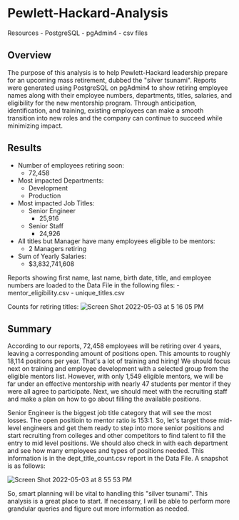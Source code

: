 # Pewlett-Hackard-Analysis
Resources
    - PostgreSQL
    - pgAdmin4
    - csv files

## Overview

The purpose of this analysis is to help Pewlett-Hackard leadership prepare for an upcoming mass retirement, dubbed the "silver tsunami".  Reports were generated using PostgreSQL on pgAdmin4 to show retiring employee names along with their employee numbers, departments, titles, salaries, and eligibility for the new mentorship program.  Through anticipation, identification, and training, existing employees can make a smooth transition into new roles and the company can continue to succeed while minimizing impact.

## Results

- Number of employees retiring soon:  
    - 72,458  
- Most impacted Departments:
    - Development
    - Production
- Most impacted Job Titles:
    - Senior Engineer
        - 25,916
    - Senior Staff
        - 24,926
- All titles but Manager have many employees eligible to be mentors:
    - 2 Managers retiring
- Sum of Yearly Salaries:
    - $3,832,741,608

Reports showing first name, last name, birth date, title, and employee numbers are loaded to the Data File in the following files:
    - mentor_eligibility.csv
    - unique_titles.csv

Counts for retiring titles:
![Screen Shot 2022-05-03 at 5 16 05 PM](https://user-images.githubusercontent.com/100544761/166577121-2ee5c7f4-cda2-4ea1-9a4a-52aa6b253ffe.png)


## Summary

According to our reports, 72,458 employees will be retiring over 4 years, leaving a corresponding amount of positions open.  This amounts to roughly 18,114 positions per year.  That's a lot of training and hiring!  We should focus next on training and employee development with a selected group from the eligible mentors list.  However, with only 1,549 eligible mentors, we will be far under an effective mentorship with nearly 47 students per mentor if they were all agree to participate.  Next, we should meet with the recruiting staff and make a plan on how to go about filling the available positions.  

Senior Engineer is the biggest job title category that will see the most losses.  The open positioin to mentor ratio is 153:1.  So, let's target those mid-level engineers and get them ready to step into more senior positions and start recruiting from colleges and other competitors to find talent to fill the entry to mid level positions.  We should also check in with each department and see how many employees and types of positions needed.  This information is in the dept_title_count.csv report in the Data File.  A snapshot is as follows:

![Screen Shot 2022-05-03 at 8 55 53 PM](https://user-images.githubusercontent.com/100544761/166614530-f6895c2a-ea4d-4f3b-8597-034ee99396e5.png)


So, smart planning will be vital to handling this "silver tsunami".  This analysis is a great place to start.  If necessary, I will be able to perform more grandular queries and figure out more information as needed.